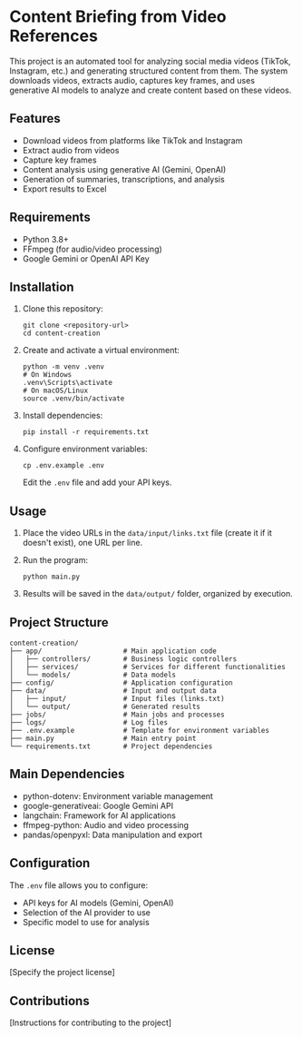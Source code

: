 # Content Briefing from Video References

This project is an automated tool for analyzing social media videos (TikTok, Instagram, etc.) and generating structured content from them. The system downloads videos, extracts audio, captures key frames, and uses generative AI models to analyze and create content based on these videos.

## Features

- Download videos from platforms like TikTok and Instagram
- Extract audio from videos
- Capture key frames
- Content analysis using generative AI (Gemini, OpenAI)
- Generation of summaries, transcriptions, and analysis
- Export results to Excel

## Requirements

- Python 3.8+
- FFmpeg (for audio/video processing)
- Google Gemini or OpenAI API Key

## Installation

1. Clone this repository:
   ```
   git clone <repository-url>
   cd content-creation
   ```

2. Create and activate a virtual environment:
   ```
   python -m venv .venv
   # On Windows
   .venv\Scripts\activate
   # On macOS/Linux
   source .venv/bin/activate
   ```

3. Install dependencies:
   ```
   pip install -r requirements.txt
   ```

4. Configure environment variables:
   ```
   cp .env.example .env
   ```
   Edit the `.env` file and add your API keys.

## Usage

1. Place the video URLs in the `data/input/links.txt` file (create it if it doesn't exist), one URL per line.

2. Run the program:
   ```
   python main.py
   ```

3. Results will be saved in the `data/output/` folder, organized by execution.

## Project Structure

```
content-creation/
├── app/                    # Main application code
│   ├── controllers/        # Business logic controllers
│   ├── services/           # Services for different functionalities
│   └── models/             # Data models
├── config/                 # Application configuration
├── data/                   # Input and output data
│   ├── input/              # Input files (links.txt)
│   └── output/             # Generated results
├── jobs/                   # Main jobs and processes
├── logs/                   # Log files
├── .env.example            # Template for environment variables
├── main.py                 # Main entry point
└── requirements.txt        # Project dependencies
```

## Main Dependencies

- python-dotenv: Environment variable management
- google-generativeai: Google Gemini API
- langchain: Framework for AI applications
- ffmpeg-python: Audio and video processing
- pandas/openpyxl: Data manipulation and export

## Configuration

The `.env` file allows you to configure:
- API keys for AI models (Gemini, OpenAI)
- Selection of the AI provider to use
- Specific model to use for analysis

## License

[Specify the project license]

## Contributions

[Instructions for contributing to the project]
